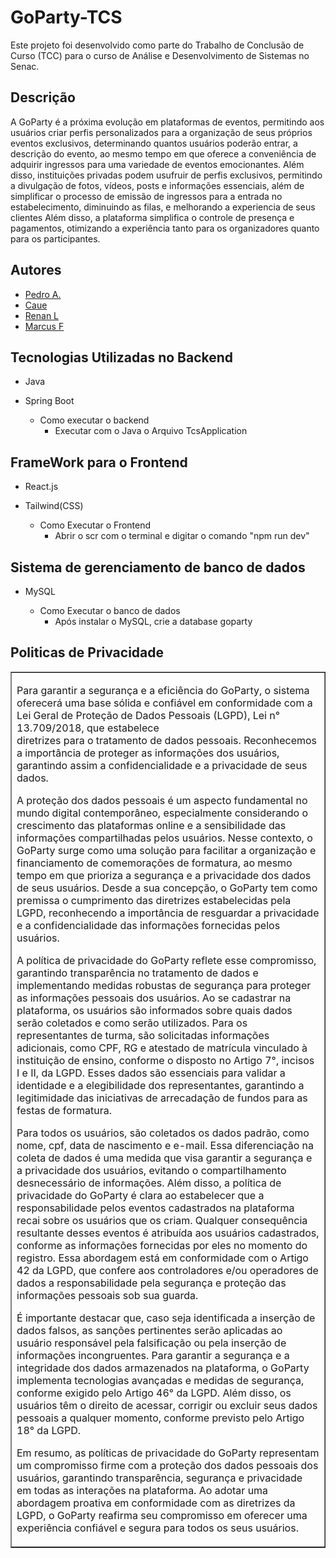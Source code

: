# GoParty-TCS

Este projeto foi desenvolvido como parte do Trabalho de Conclusão de Curso (TCC) para o curso de Análise e Desenvolvimento de Sistemas no Senac. 

## Descrição

A GoParty é a próxima evolução em plataformas de eventos, permitindo aos usuários criar perfis personalizados para a organização de seus próprios eventos exclusivos, determinando quantos usuários poderão entrar, a descrição do evento, ao mesmo tempo em que oferece a conveniência de adquirir ingressos para uma variedade de eventos emocionantes. Além disso, instituições privadas podem usufruir de perfis exclusivos, permitindo a divulgação de fotos, vídeos, posts e informações essenciais, além de simplificar o processo de emissão de ingressos para a entrada no estabelecimento, diminuindo as filas, e melhorando a experiencia de seus clientes Além disso, a plataforma simplifica o controle de presença e pagamentos, otimizando a experiência tanto para os organizadores quanto para os participantes. 

## Autores
- [Pedro A.](pedrogrando6@Gmail.com)
- [Caue ](mailto:email3@example.com)
- [Renan L ](mailto:email3@example.com)
- [Marcus F ](mailto:email3@example.com)

## Tecnologias Utilizadas no Backend 
- Java
- Spring Boot

  - Como executar o backend
     - Executar com o Java o Arquivo TcsApplication


## FrameWork para o Frontend
- React.js
- Tailwind(CSS)

   - Como Executar o Frontend
      - Abrir o scr com o terminal e digitar o comando "npm run dev"

## Sistema de gerenciamento de banco de dados
- MySQL

  - Como Executar o banco de dados
      - Após instalar o MySQL, crie a database goparty

## Politicas de Privacidade
<table width="200px" border="1">
  <tr><td>
  
  Para garantir a segurança e a eficiência do GoParty, o sistema oferecerá uma base sólida e confiável em conformidade com a Lei Geral de Proteção de Dados Pessoais (LGPD), Lei n° 13.709/2018, que estabelece       
  diretrizes para o tratamento de dados pessoais. Reconhecemos a importância de proteger as informações dos usuários, garantindo assim a confidencialidade e a privacidade de seus dados.
  
  A proteção dos dados pessoais é um aspecto fundamental no mundo digital contemporâneo, especialmente considerando o crescimento das plataformas online e a sensibilidade das informações compartilhadas pelos 
  usuários. Nesse contexto, o GoParty surge como uma solução para facilitar a organização e financiamento de comemorações de formatura, ao mesmo tempo em que prioriza a segurança e a privacidade dos dados de seus 
  usuários. Desde a sua concepção, o GoParty tem como premissa o cumprimento das diretrizes estabelecidas pela LGPD, reconhecendo a importância de resguardar a privacidade e a confidencialidade das informações 
  fornecidas pelos usuários.
  
  A política de privacidade do GoParty reflete esse compromisso, garantindo transparência no tratamento de dados e implementando medidas robustas de segurança para proteger as informações pessoais dos usuários. Ao 
  se cadastrar na plataforma, os usuários são informados sobre quais dados serão coletados e como serão utilizados. Para os representantes de turma, são solicitadas informações adicionais, como CPF, RG e atestado 
  de matrícula vinculado à instituição de ensino, conforme o disposto no Artigo 7°, incisos I e II, da LGPD. Esses dados são essenciais para validar a identidade e a elegibilidade dos representantes, garantindo a 
  legitimidade das iniciativas de arrecadação de fundos para as festas de formatura.
  
  Para todos os usuários, são coletados os dados padrão, como nome, cpf, data de nascimento e e-mail. Essa diferenciação na coleta de dados é uma medida que visa garantir a segurança e a privacidade dos usuários, 
  evitando o compartilhamento desnecessário de informações. Além disso, a política de privacidade do GoParty é clara ao estabelecer que a responsabilidade pelos eventos cadastrados na plataforma recai sobre os 
  usuários que os criam. Qualquer consequência resultante desses eventos é atribuída aos usuários cadastrados, conforme as informações fornecidas por eles no momento do registro. Essa abordagem está em conformidade 
  com o Artigo 42 da LGPD, que confere aos controladores e/ou operadores de dados a responsabilidade pela segurança e proteção das informações pessoais sob sua guarda.
  
  É importante destacar que, caso seja identificada a inserção de dados falsos, as sanções pertinentes serão aplicadas ao usuário responsável pela falsificação ou pela inserção de informações incongruentes. Para 
  garantir a segurança e a integridade dos dados armazenados na plataforma, o GoParty implementa tecnologias avançadas e medidas de segurança, conforme exigido pelo Artigo 46° da LGPD. Além disso, os usuários têm o 
  direito de acessar, corrigir ou excluir seus dados pessoais a qualquer momento, conforme previsto pelo Artigo 18° da LGPD.
  
  Em resumo, as políticas de privacidade do GoParty representam um compromisso firme com a proteção dos dados pessoais dos usuários, garantindo transparência, segurança e privacidade em todas as interações na 
  plataforma. Ao adotar uma abordagem proativa em conformidade com as diretrizes da LGPD, o GoParty reafirma seu compromisso em oferecer uma experiência confiável e segura para todos os seus usuários.
  </td></tr>
</table>

